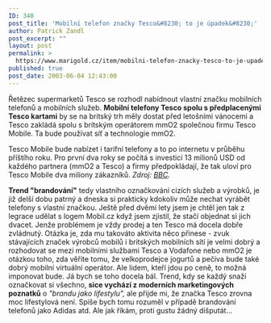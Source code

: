 ```yaml
---
ID: 340
post_title: 'Mobilní telefon značky Tesco&#8230; to je úpadek&#8230;'
author: Patrick Zandl
post_excerpt: ""
layout: post
permalink: >
  https://www.marigold.cz/item/mobilni-telefon-znacky-tesco-to-je-upadek
published: true
post_date: 2003-06-04 12:43:00
---
```

<P>Řetězec supermarketů Tesco se rozhodl nabídnout vlastní značku mobilních telefonů a mobilních služeb. <STRONG>Mobilní telefony Tesco spolu s předplacenými Tesco kartami</STRONG> by se na britský trh měly dostat před letošními vánocemi a Tesco zakládá spolu s britským operátorem mmO2 společnou firmu Tesco Mobile. Ta bude používat síť a technologie mmO2. </P>
<P>Tesco Mobile bude nabízet i tarifní telefony a to po internetu v průběhu příštího roku. Pro první dva roky se počítá s investicí 13 milionů USD od každého partnera (mmO2 a Tesco) a firmy předpokládají, že tak uloví pro Tesco Mobile dva miliony zákazníků. <EM>Zdroj: </EM><A href="http://news.bbc.co.uk/1/hi/business/2962020.stm" target=_blank><EM>BBC</EM></A><EM>.</EM></P>
<P><STRONG>Trend "brandování"</STRONG> tedy vlastního označkování cizích služeb a výrobků, je již delší dobu patrný a dneska&#160;si prakticky kdokoliv může nechat vyrábět telefony s vlastní značkou. Ještě před dvěmi lety jsem je chtěl jen tak z legrace udělat s logem Mobil.cz&#160;když jsem zjistil, že stačí objednat si jich dvacet. Jenže problémem je vždy prodej a ten Tesco má docela dobře zvládnutý. Otázka je,&#160;zda mu takováto aktivita něco přinese - zvuk stávajících&#160;značek výrobců mobilů i britských mobilních sítí je velmi dobrý a rozhodovat se mezi&#160;mobilními službami Tesco a Vodafone nebo mmO2 je otázkou toho, zda věříte tomu, že&#160;velkoprodejce jogurtů a pečiva bude také dobrý mobilní virtuální operátor. Ale lidem, kteří jdou po ceně, to možná imponovat bude. Já bych se toho docela bál. Trend, kdy se každý snaží označkovat si všechno, <STRONG>sice vychází z moderních marketingových poznatků</STRONG> o <EM>"brandu jako lifestylu",</EM> ale přijde mi, že značka Tesco zrovna moc lifestylová není. Spíše bych tomu rozuměl v případě brandování telefonů jako Adidas atd. Ale jak říkám, proti gustu žádný dišputát...</P>